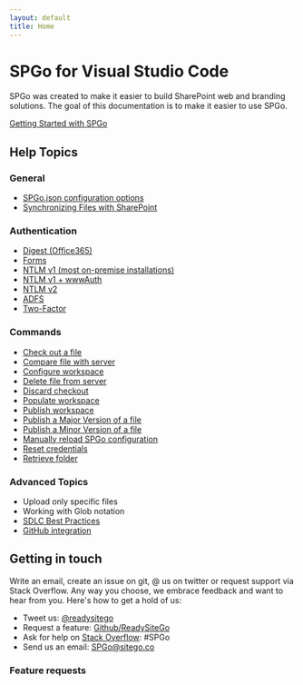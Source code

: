 ```yaml
---
layout: default
title: Home
---
```


# SPGo for Visual Studio Code

SPGo was created to make it easier to build SharePoint web and branding solutions. The goal of this documentation is to make it easier to use SPGo.

[Getting Started with SPGo](/spgo/general/getting-started-with-spgo)

## Help Topics
### General
* [SPGo.json configuration options](/spgo/general/config-options)
* [Synchronizing Files with SharePoint](/spgo/general/synchronizing-files-with-sharepoint)

### Authentication
* [Digest (Office365)](/spgo/authentication/adfs-authentication)
* [Forms](/spgo/authentication/forms-authentication)
* [NTLM v1 (most on-premise installations)](/spgo/authentication/ntlm-authentication)
* [NTLM v1 + wwwAuth](/spgo/authentication/ntlm-www-Authentication)
* [NTLM v2 ](/spgo/authentication/ntlm-v2-authentication)
* [ADFS](/spgo/authentication/adfs-authentication)
* [Two-Factor](./spgo/authentication/two-factor-authentication)

### Commands
* [Check out a file](/spgo/commands/check-out-file)
* [Compare file with server](/spgo/commands/compare-with-server)
* [Configure workspace](/spgo/commands/configure-workspace)
* [Delete file from server](/spgo/commands/delete-file)
* [Discard checkout](/spgo/commands/discard-checkout)
* [Populate workspace](/spgo/commands/populate-workspace)
* [Publish workspace](/spgo/commands/publish-workspace)
* [Publish a Major Version of a file](/spgo/commands/publish-major-file)
* [Publish a Minor Version of a file](/spgo/commands/publish-minor-file)
* [Manually reload SPGo configuration](/spgo/commands/reload-configuration)
* [Reset credentials](/spgo/commands/reset-credentials)
* [Retrieve folder](/spgo/commands/retrieve-folder)

### Advanced Topics
* Upload only specific files
* Working with Glob notation
* [SDLC Best Practices](/spgo/advanced/spgo-and-sdlc)
* [GitHub integration](/spgo/advanced/github-integration)

## Getting in touch
Write an email, create an issue on git, @ us on twitter or request support via Stack Overflow. Any way you choose, we embrace feedback and want to hear from you. Here's how to get a hold of us:

* Tweet us: [@readysitego](https://twitter.com/ReadySiteGo)
* Request a feature: [Github/ReadySiteGo](https://github.com/readysitego/spgo/issues)
* Ask for help on [Stack Overflow](https://stackoverflow.com/): #SPGo
* Send us an email: [SPGo@sitego.co](mailto:spgo@sitego.co)

### Feature requests

